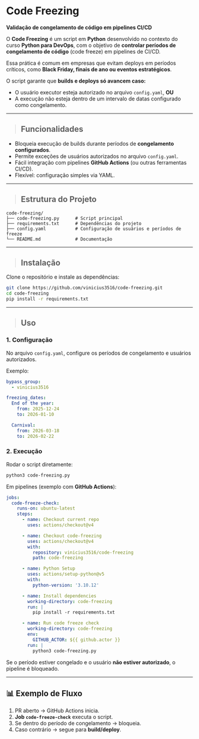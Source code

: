 # Code Freezing

**Validação de congelamento de código em pipelines CI/CD**

O **Code Freezing** é um script em **Python** desenvolvido no contexto do curso **Python para DevOps**, com o objetivo de **controlar períodos de congelamento de código** (code freeze) em pipelines de CI/CD.

Essa prática é comum em empresas que evitam deploys em períodos críticos, como **Black Friday, finais de ano ou eventos estratégicos**.

O script garante que **builds e deploys só avancem caso:**

- O usuário executor esteja autorizado no arquivo `config.yaml`, **OU**
- A execução não esteja dentro de um intervalo de datas configurado como congelamento.

---

> ## Funcionalidades

- Bloqueia execução de builds durante períodos de **congelamento configurados**.
- Permite exceções de usuários autorizados no arquivo `config.yaml`.
- Fácil integração com pipelines **GitHub Actions** (ou outras ferramentas CI/CD).
- Flexível: configuração simples via YAML.

---

> ## Estrutura do Projeto

```
code-freezing/
├── code-freezing.py      # Script principal
├── requirements.txt      # Dependências do projeto
├── config.yaml           # Configuração de usuários e períodos de freeze
└── README.md             # Documentação
```

---

> ## Instalação

Clone o repositório e instale as dependências:

```bash
git clone https://github.com/vinicius3516/code-freezing.git
cd code-freezing
pip install -r requirements.txt
```

---

> ## Uso

### 1. Configuração

No arquivo `config.yaml`, configure os períodos de congelamento e usuários autorizados.

Exemplo:

```yaml
bypass_group:
  - vinicius3516

freezing_dates:
  End of the year:
    from: 2025-12-24
    to: 2026-01-10

  Carnival:
    from: 2026-03-18
    to: 2026-02-22
```

### 2. Execução

Rodar o script diretamente:

```bash
python3 code-freezing.py
```

Em pipelines (exemplo com **GitHub Actions**):

```yaml
jobs:
  code-freeze-check:
    runs-on: ubuntu-latest
    steps:
      - name: Checkout current repo
        uses: actions/checkout@v4

      - name: Checkout code-freezing
        uses: actions/checkout@v4
        with:
          repository: vinicius3516/code-freezing
          path: code-freezing

      - name: Python Setup
        uses: actions/setup-python@v5
        with:
          python-version: '3.10.12'

      - name: Install dependencies
        working-directory: code-freezing
        run: |
          pip install -r requirements.txt

      - name: Run code freeze check
        working-directory: code-freezing
        env:
          GITHUB_ACTOR: ${{ github.actor }}
        run: |
          python3 code-freezing.py
```

Se o período estiver congelado e o usuário **não estiver autorizado**, o pipeline é bloqueado.

---

## 📊 Exemplo de Fluxo

1. PR aberto → GitHub Actions inicia.
2. **Job `code-freeze-check`** executa o script.
3. Se dentro do período de congelamento → bloqueia.
4. Caso contrário → segue para **build/deploy**.